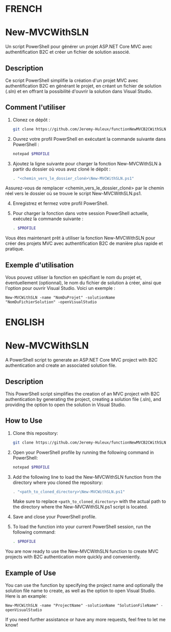 # FRENCH
# New-MVCWithSLN
Un script PowerShell pour générer un projet ASP.NET Core MVC avec authentification B2C et créer un fichier de solution associé.

## Description
Ce script PowerShell simplifie la création d'un projet MVC avec authentification B2C en générant le projet, en créant un fichier de solution (.sln) et en offrant la possibilité d'ouvrir la solution dans Visual Studio.

## Comment l'utiliser

1. Clonez ce dépôt :
   ```sh
   git clone https://github.com/Jeremy-Huleux/functionNewMVCB2CWithSLN.git
   ```
2. Ouvrez votre profil PowerShell en exécutant la commande suivante dans PowerShell :

    ```sh
    notepad $PROFILE
    ```

3. Ajoutez la ligne suivante pour charger la fonction New-MVCWithSLN à partir du dossier où vous avez cloné le dépôt :

    ```sh
    . "<chemin_vers_le_dossier_cloné>\New-MVCWithSLN.ps1"
    ```

Assurez-vous de remplacer <chemin_vers_le_dossier_cloné> par le chemin réel vers le dossier où se trouve le script New-MVCWithSLN.ps1.

4. Enregistrez et fermez votre profil PowerShell.

5. Pour charger la fonction dans votre session PowerShell actuelle, exécutez la commande suivante :

    ```sh
    . $PROFILE
    ```

Vous êtes maintenant prêt à utiliser la fonction New-MVCWithSLN pour créer des projets MVC avec authentification B2C de manière plus rapide et pratique.

## Exemple d'utilisation

Vous pouvez utiliser la fonction en spécifiant le nom du projet et, éventuellement (optionnal), le nom du fichier de solution à créer, ainsi que l'option pour ouvrir Visual Studio. Voici un exemple :

    
    New-MVCWithSLN -name "NomDuProjet" -solutionName "NomDuFichierSolution" -openVisualStudio
    

# ENGLISH
# New-MVCWithSLN
A PowerShell script to generate an ASP.NET Core MVC project with B2C authentication and create an associated solution file.

## Description
This PowerShell script simplifies the creation of an MVC project with B2C authentication by generating the project, creating a solution file (.sln), and providing the option to open the solution in Visual Studio.

## How to Use

1. Clone this repository:
   ```sh
   git clone https://github.com/Jeremy-Huleux/functionNewMVCB2CWithSLN.git
   ```

2. Open your PowerShell profile by running the following command in PowerShell:
    ```sh
    notepad $PROFILE
    ```

3. Add the following line to load the New-MVCWithSLN function from the directory where you cloned the repository:

   ```powershell
   . "<path_to_cloned_directory>\New-MVCWithSLN.ps1"
   ```
   Make sure to replace `<path_to_cloned_directory>` with the actual path to the directory where the New-MVCWithSLN.ps1 script is located.

4. Save and close your PowerShell profile.

5. To load the function into your current PowerShell session, run the following command:

    ```sh
    . $PROFILE
    ```

You are now ready to use the New-MVCWithSLN function to create MVC projects with B2C authentication more quickly and conveniently.

## Example of Use

You can use the function by specifying the project name and optionally the solution file name to create, as well as the option to open Visual Studio. Here is an example:

    
    New-MVCWithSLN -name "ProjectName" -solutionName "SolutionFileName" -openVisualStudio
    

If you need further assistance or have any more requests, feel free to let me know!
